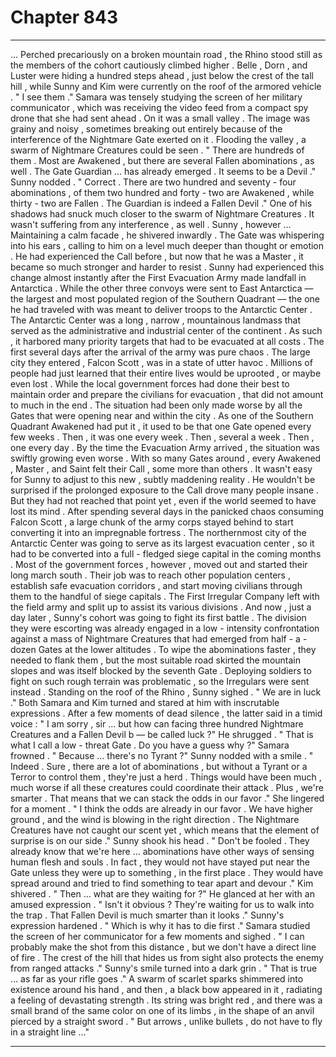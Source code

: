 
# Chapter 843


---

... Perched precariously on a broken mountain road , the Rhino stood still as the members of the cohort cautiously climbed higher . Belle , Dorn , and Luster were hiding a hundred steps ahead , just below the crest of the tall hill , while Sunny and Kim were currently on the roof of the armored vehicle .
" I see them ."
Samara was tensely studying the screen of her military communicator , which was receiving the video feed from a compact spy drone that she had sent ahead . On it was a small valley . The image was grainy and noisy , sometimes breaking out entirely because of the interference of the Nightmare Gate exerted on it .
Flooding the valley , a swarm of Nightmare Creatures could be seen .
" There are hundreds of them . Most are Awakened , but there are several Fallen abominations , as well . The Gate Guardian … has already emerged . It seems to be a Devil ."
Sunny nodded .
" Correct . There are two hundred and seventy - four abominations , of them two hundred and forty - two are Awakened , while thirty - two are Fallen . The Guardian is indeed a Fallen Devil ."
One of his shadows had snuck much closer to the swarm of Nightmare Creatures . It wasn't suffering from any interference , as well . Sunny , however …
Maintaining a calm facade , he shivered inwardly . The Gate was whispering into his ears , calling to him on a level much deeper than thought or emotion . He had experienced the Call before , but now that he was a Master , it became so much stronger and harder to resist .
Sunny had experienced this change almost instantly after the First Evacuation Army made landfall in Antarctica . While the other three convoys were sent to East Antarctica — the largest and most populated region of the Southern Quadrant — the one he had traveled with was meant to deliver troops to the Antarctic Center .
The Antarctic Center was a long , narrow , mountainous landmass that served as the administrative and industrial center of the continent . As such , it harbored many priority targets that had to be evacuated at all costs .
The first several days after the arrival of the army was pure chaos . The large city they entered , Falcon Scott , was in a state of utter havoc . Millions of people had just learned that their entire lives would be uprooted , or maybe even lost . While the local government forces had done their best to maintain order and prepare the civilians for evacuation , that did not amount to much in the end .
The situation had been only made worse by all the Gates that were opening near and within the city .
As one of the Southern Quadrant Awakened had put it , it used to be that one Gate opened every few weeks . Then , it was one every week . Then , several a week .
Then , one every day .
By the time the Evacuation Army arrived , the situation was swiftly growing even worse .
With so many Gates around , every Awakened , Master , and Saint felt their Call , some more than others .
It wasn't easy for Sunny to adjust to this new , subtly maddening reality . He wouldn't be surprised if the prolonged exposure to the Call drove many people insane .
But they had not reached that point yet , even if the world seemed to have lost its mind .
After spending several days in the panicked chaos consuming Falcon Scott , a large chunk of the army corps stayed behind to start converting it into an impregnable fortress . The northernmost city of the Antarctic Center was going to serve as its largest evacuation center , so it had to be converted into a full - fledged siege capital in the coming months .
Most of the government forces , however , moved out and started their long march south . Their job was to reach other population centers , establish safe evacuation corridors , and start moving civilians through them to the handful of siege capitals .
The First Irregular Company left with the field army and split up to assist its various divisions .
And now , just a day later , Sunny's cohort was going to fight its first battle .
The division they were escorting was already engaged in a low - intensity confrontation against a mass of Nightmare Creatures that had emerged from half - a - dozen Gates at the lower altitudes . To wipe the abominations faster , they needed to flank them , but the most suitable road skirted the mountain slopes and was itself blocked by the seventh Gate .
Deploying soldiers to fight on such rough terrain was problematic , so the Irregulars were sent instead .
Standing on the roof of the Rhino , Sunny sighed .
" We are in luck ."
Both Samara and Kim turned and stared at him with inscrutable expressions . After a few moments of dead silence , the latter said in a timid voice :
" I am sorry , sir … but how can facing three hundred Nightmare Creatures and a Fallen Devil b — be called luck ?"
He shrugged .
" That is what I call a low - threat Gate . Do you have a guess why ?"
Samara frowned .
" Because … there's no Tyrant ?"
Sunny nodded with a smile .
" Indeed . Sure , there are a lot of abominations , but without a Tyrant or a Terror to control them , they're just a herd . Things would have been much , much worse if all these creatures could coordinate their attack . Plus , we're smarter . That means that we can stack the odds in our favor ."
She lingered for a moment .
" I think the odds are already in our favor . We have higher ground , and the wind is blowing in the right direction . The Nightmare Creatures have not caught our scent yet , which means that the element of surprise is on our side ."
Sunny shook his head .
" Don't be fooled . They already know that we're here … abominations have other ways of sensing human flesh and souls . In fact , they would not have stayed put near the Gate unless they were up to something , in the first place . They would have spread around and tried to find something to tear apart and devour ."
Kim shivered .
" Then … what are they waiting for ?"
He glanced at her with an amused expression .
" Isn't it obvious ? They're waiting for us to walk into the trap . That Fallen Devil is much smarter than it looks ."
Sunny's expression hardened .
" Which is why it has to die first ."
Samara studied the screen of her communicator for a few moments and sighed .
" I can probably make the shot from this distance , but we don't have a direct line of fire . The crest of the hill that hides us from sight also protects the enemy from ranged attacks ."
Sunny's smile turned into a dark grin .
" That is true … as far as your rifle goes ."
A swarm of scarlet sparks shimmered into existence around his hand , and then , a black bow appeared in it , radiating a feeling of devastating strength . Its string was bright red , and there was a small brand of the same color on one of its limbs , in the shape of an anvil pierced by a straight sword .
" But arrows , unlike bullets , do not have to fly in a straight line …"

---

